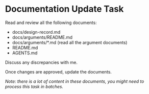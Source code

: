 # Documentation Update Task

Read and review all the following documents:

- docs/design-record.md
- docs/arguments/README.md
- docs/arguments/*.md (read all the argument documents)
- README.md
- AGENTS.md

Discuss any discrepancies with me.

Once changes are approved, update the documents.

_Note: there is a lot of content in these documents, you might need to process this task in batches._
